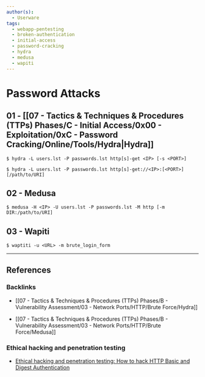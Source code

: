 ```yaml
---
author(s):
  - Userware
tags:
  - webapp-pentesting
  - broken-authentication
  - initial-access
  - password-cracking
  - hydra
  - medusa
  - wapiti
---
```

# Password Attacks

## 01 - [[07 - Tactics & Techniques & Procedures (TTPs) Phases/C - Initial Access/0x00 - Exploitation/0xC - Password Cracking/Online/Tools/Hydra|Hydra]]

```
$ hydra -L users.lst -P passwords.lst http[s]-get <IP> [-s <PORT>]

$ hydra -L users.lst -P passwords.lst http[s]-get://<IP>:[<PORT>][/path/to/URI]
```

## 02 - Medusa

```
$ medusa -H <IP> -U users.lst -P passwords.lst -M http [-m DIR:/path/to/URI]
```

## 03 - Wapiti

```
$ waptiti -u <URL> -m brute_login_form
```

---
## References

### Backlinks

- [[07 - Tactics & Techniques & Procedures (TTPs) Phases/B - Vulnerability Assessment/03 - Network Ports/HTTP/Brute Force/Hydra]]

- [[07 - Tactics & Techniques & Procedures (TTPs) Phases/B - Vulnerability Assessment/03 - Network Ports/HTTP/Brute Force/Medusa]]

### Ethical hacking and penetration testing

- [Ethical hacking and penetration testing: How to hack HTTP Basic and Digest Authentication](https://miloserdov.org/?p=5303)